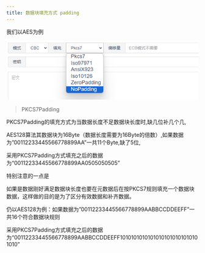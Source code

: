 ```yaml
---
title: 数据块填充方式 padding
---
```










我们以AES为例

![image-20231124145928705](./img/image-20231124145928705.png)



> PKCS7Padding

PKCS7Padding的填充方式为当数据长度不足数据块长度时,缺几位补几个几,

AES128算法其数据块为16Byte（数据长度需要为16Byte的倍数）,如果数据为”00112233445566778899AA”一共11个Byte,缺了5位,

采用PKCS7Padding方式填充之后的数据为“00112233445566778899AA0505050505”

特别注意的一点是

如果是数据刚好满足数据块长度也要在元数据后在按PKCS7规则填充一个数据块数据，这样做的目的是为了区分有效数据和补齐数据。

仍以AES128为例：如果数据为”00112233445566778899AABBCCDDEEFF”一共16个符合数据块规则

采用PKCS7Padding方式填充之后的数据为“00112233445566778899AABBCCDDEEFF10101010101010101010101010101010”